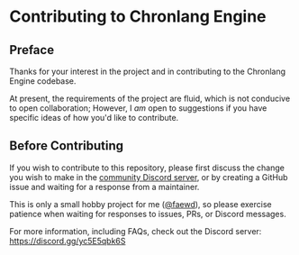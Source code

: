 # Contributing to Chronlang Engine

## Preface
Thanks for your interest in the project and in contributing to the Chronlang Engine codebase.

At present, the requirements of the project are fluid, which is not conducive to open collaboration;
However, I _am_ open to suggestions if you have specific ideas of how you'd like to contribute.

## Before Contributing
If you wish to contribute to this repository, please first discuss the change you wish to make in
the [community Discord server](https://discord.gg/yc5E5qbk6S), or by creating a GitHub issue and
waiting for a response from a maintainer.

This is only a small hobby project for me ([@faewd](https://github.com/faewd)), so please exercise
patience when waiting for responses to issues, PRs, or Discord messages.

For more information, including FAQs, check out the Discord server: https://discord.gg/yc5E5qbk6S